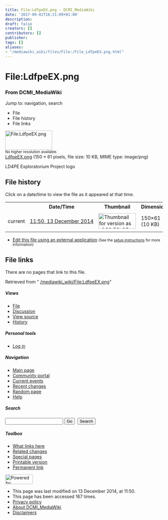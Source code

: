 ```yaml
---
title: File:LdfpeEX.png - DCMI_MediaWiki
date: '2017-09-01T16:21:09+01:00'
description: 
draft: false
creators: []
contributors: []
publisher: 
tags: []
aliases:
- "/mediawiki_wiki/files/File:/File_LdfpeEX.png.html"
---
```


<a id="top"></a>
# File:LdfpeEX.png

### From DCMI\_MediaWiki

Jump to: navigation, search
<!-- start content -->
- File
- File history
- File links

 [<img alt="File:LdfpeEX.png" src="/images/6/68/LdfpeEX.png" width="150" height="61">](/mediawiki_wiki/files/LdfpeEX.png)  
<small>No higher resolution available.</small>  
 [LdfpeEX.png](/images/6/68/LdfpeEX.png)‎ (150 × 61 pixels, file size: 10 KB, MIME type: image/png)

LD4PE Exploratorium Project logo

<!-- 
NewPP limit report
Preprocessor node count: 1/1000000
Post-expand include size: 0/2097152 bytes
Template argument size: 0/2097152 bytes
Expensive parser function count: 0/100
-->
## File history

Click on a date/time to view the file as it appeared at that time.

<table class="wikitable filehistory">
  <tr>
    <td></td>
    <th>Date/Time</th>
    <th>Thumbnail</th>
    <th>Dimensions</th>
    <th>User</th>
    <th>Comment</th>
  </tr>
  <tr>
    <td>current</td>
    <td class="filehistory-selected" style="white-space: nowrap;"><a href="/mediawiki_wiki/files/LdfpeEX.png">11:50, 13 December 2014</a></td>
    <td><a href="/images/6/68/LdfpeEX.png"><img alt="Thumbnail for version as of 11:50, 13 December 2014" src="/images/6/68/LdfpeEX.png" width="120" height="49"></a></td>
    <td>150×61 <span style="white-space: nowrap;">(10 KB)</span>
    </td>
    <td>
      <a href="/index.php/User:WikiSysop" title="User:WikiSysop" class="mw-userlink">WikiSysop</a> <span style="white-space: nowrap;"> <span class="mw-usertoollinks">(<a href="/index.php?title=User_talk:WikiSysop&amp;action=edit&amp;redlink=1" class="new" title="User talk:WikiSysop (page does not exist)">Talk</a> | <a href="/index.php/Special:Contributions/WikiSysop" title="Special:Contributions/WikiSysop">contribs</a>)</span></span>
    </td>
    <td> <span class="comment">(LD4PE Exploratorium Project logo)</span>
    </td>
  </tr>
</table>

  

- [Edit this file using an external application](/index.php?title=File:LdfpeEX.png&action=edit&externaledit=true&mode=file "File:LdfpeEX.png") <small>(See the <a href="http://www.mediawiki.org/wiki/Manual:External_editors" class="external text" rel="nofollow">setup instructions</a> for more information)</small>

## File links

There are no pages that link to this file.

Retrieved from " [/mediawiki_wiki/File:LdfpeEX.png](/mediawiki_wiki/files/File:/File:LdfpeEX.png.html)"

<!-- end content -->

##### Views

- [File](/mediawiki_wiki/files/File:/File:LdfpeEX.png.html "View the file page [c]")
- [Discussion](/index.php?title=File_talk:LdfpeEX.png&action=edit&redlink=1 "Discussion about the content page [t]")
- [View source](/index.php?title=File:LdfpeEX.png&action=edit "This page is protected.
You can view its source [e]")
- [History](/index.php?title=File:LdfpeEX.png&action=history "Past revisions of this page [h]")

##### Personal tools

- [Log in](/index.php?title=Special:UserLogin&returnto=File:LdfpeEX.png "You are encouraged to log in; however, it is not mandatory [o]")

<script type="text/javascript"> if (window.isMSIE55) fixalpha(); </script>

##### Navigation

- [Main page](/index.php/Main_Page "Visit the main page [z]")
- [Community portal](/index.php/DCMI_MediaWiki:Community_portal "About the project, what you can do, where to find things")
- [Current events](/index.php/DCMI_MediaWiki:Current_events "Find background information on current events")
- [Recent changes](/index.php/Special:RecentChanges "The list of recent changes in the wiki [r]")
- [Random page](/index.php/Special:Random "Load a random page [x]")
- [Help](/index.php/Help:Contents "The place to find out")

##### <label for="searchInput">Search</label>

<form action="/index.php" id="searchform">
				<input type="hidden" name="title" value="Special:Search">
				<input id="searchInput" title="Search DCMI_MediaWiki" accesskey="f" type="search" name="search">
				<input type="submit" name="go" class="searchButton" id="searchGoButton" value="Go" title="Go to a page with this exact name if exists"> 
				<input type="submit" name="fulltext" class="searchButton" id="mw-searchButton" value="Search" title="Search the pages for this text">
			</form>

##### Toolbox

- [What links here](/index.php/Special:WhatLinksHere/File:LdfpeEX.png "List of all wiki pages that link here [j]")
- [Related changes](/index.php/Special:RecentChangesLinked/File:LdfpeEX.png "Recent changes in pages linked from this page [k]")
- [Special pages](/index.php/Special:SpecialPages "List of all special pages [q]")
- [Printable version](/index.php?title=File:LdfpeEX.png&printable=yes "Printable version of this page [p]")
- [Permanent link](/index.php?title=File:LdfpeEX.png&oldid=8938 "Permanent link to this revision of the page")

<!-- end of the left (by default at least) column -->

 [<img src="/skins/common/images/poweredby_mediawiki_88x31.png" height="31" width="88" alt="Powered by MediaWiki">](http://www.mediawiki.org/)

- This page was last modified on 13 December 2014, at 11:50.
- This page has been accessed 167 times.
- [Privacy policy](/index.php/DCMI_MediaWiki:Privacy_policy "DCMI MediaWiki:Privacy policy")
- [About DCMI\_MediaWiki](/index.php/DCMI_MediaWiki:About "DCMI MediaWiki:About")
- [Disclaimers](/index.php/DCMI_MediaWiki:General_disclaimer "DCMI MediaWiki:General disclaimer")

<script>if (window.runOnloadHook) runOnloadHook();</script><!-- Served in 0.451 secs. -->
